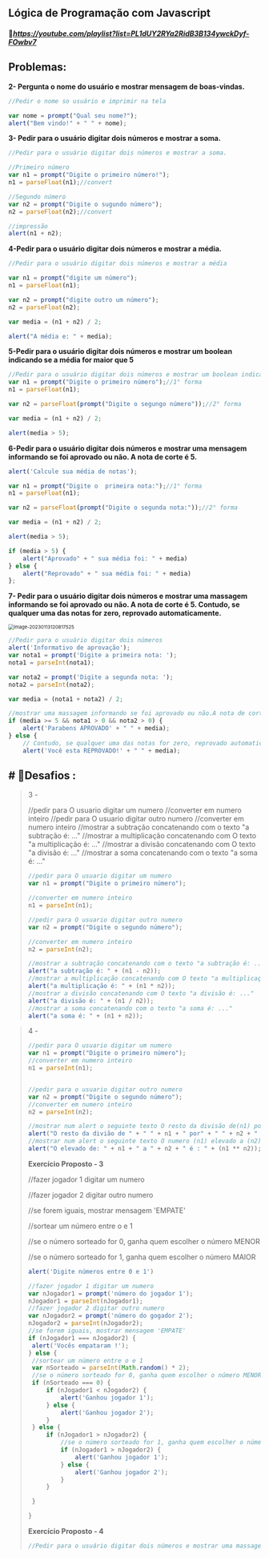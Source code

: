 ## **Lógica de Programação com Javascript** 

#### 🔗*https://youtube.com/playlist?list=PL1dUY2RYa2RidB3B134ywckDyf-FOwbv7*

## Problemas:

**2- Pergunta o nome do usuário e  mostrar mensagem de boas-vindas.**

```javascript
//Pedir o nome so usuário e imprimir na tela

var nome = prompt("Qual seu nome?");
alert("Bem vindo!" + " " + nome);


```

**3- Pedir para o usuário digitar dois números e mostrar a soma.**

```javascript
//Pedir para o usuário digitar dois números e mostrar a soma.

//Primeiro número
var n1 = prompt("Digite o primeiro número!");
n1 = parseFloat(n1);//convert

//Segundo número
var n2 = prompt("Digite o sugundo número");
n2 = parseFloat(n2);//convert

//impressão
alert(n1 + n2);
```

**4-Pedir para o usuário digitar dois números e mostrar a média.**

```javascript
//Pedir para o usuário digitar dois números e mostrar a média

var n1 = prompt("digite um número");
n1 = parseFloat(n1);

var n2 = prompt("digite outro um número");
n2 = parseFloat(n2);

var media = (n1 + n2) / 2;

alert("A média e: " + media);
```



**5-Pedir para o usuário digitar dois números e mostrar um boolean indicando se a média for maior que 5**

```javascript
//Pedir para o usuário digitar dois números e mostrar um boolean indicando se a média for maior que 5
var n1 = prompt("Digite o primeiro número");//1° forma
n1 = parseFloat(n1);

var n2 = parseFloat(prompt("Digite o segungo número"));//2° forma

var media = (n1 + n2) / 2;

alert(media > 5);
```

**6-Pedir para o usuário digitar dois números e mostrar uma mensagem informando se foi aprovado ou não. A nota de corte é 5.**

```javascript
alert('Calcule sua média de notas');

var n1 = prompt("Digite o  primeira nota:");//1° forma
n1 = parseFloat(n1);

var n2 = parseFloat(prompt("Digite o segunda nota:"));//2° forma

var media = (n1 + n2) / 2;

alert(media > 5);

if (media > 5) {
    alert("Aprovado" + " sua média foi: " + media)
} else {
    alert("Reprovado" + " sua média foi: " + media)
};
```

**7- Pedir para o usuário digitar dois números e mostrar uma massagem informando se foi aprovado ou não. A nota de corte é 5. Contudo, se qualquer uma das notas for zero, reprovado automaticamente.** 

<img src="./../../../AppData/Roaming/Typora/typora-user-images/image-20230113120817525.png" alt="image-20230113120817525" style="zoom: 67%;" />

```javascript
//Pedir para o usuário digitar dois números
alert('Informativo de aprovação');
var nota1 = prompt('Digite a primeira nota: ');
nota1 = parseInt(nota1);

var nota2 = prompt('Digite a segunda nota: ');
nota2 = parseInt(nota2);

var media = (nota1 + nota2) / 2;

//mostrar uma massagem informando se foi aprovado ou não.A nota de corte é 5
if (media >= 5 && nota1 > 0 && nota2 > 0) {
    alert('Parabens APROVADO' + " " + media);
} else {
    // Contudo, se qualquer uma das notas for zero, reprovado automaticamente.
    alert('Você esta REPROVADO!' + " " + media);
```



## # 📘Desafios :

> 3 -
>
> //pedir para O usuario digitar um numero
> //converter em numero inteiro
> //pedir para O usuario digitar outro numero
> //converter em numero inteiro
> //mostrar a subtração concatenando com o texto "a subtração é: ..."
> //mostrar a multiplicação concatenando com O texto "a multiplicação é:
> ..."
> //mostrar a divisão concatenando com O texto "a divisão é: ..."
> //mostrar a soma concatenando com o texto "a soma é: ..."
>
> ```javascript
> //pedir para O usuario digitar um numero
> var n1 = prompt("Digite o primeiro número");
> 
> //converter em numero inteiro
> n1 = parseInt(n1);
> 
> //pedir para O usuario digitar outro numero
> var n2 = prompt("Digite o segundo número");
> 
> //converter em numero inteiro
> n2 = parseInt(n2);
> 
> //mostrar a subtração concatenando com o texto "a subtração é: ..."
> alert("a subtração é: " + (n1 - n2));
> //mostrar a multiplicação concatenando com O texto "a multiplicação é:..."
> alert("a multiplicação é: " + (n1 * n2));
> //mostrar a divisão concatenando com O texto "a divisão é: ..."
> alert("a divisão é: " + (n1 / n2));
> //mostrar a soma concatenando com o texto "a soma é: ..."
> alert("a soma é: " + (n1 + n2));
> 
> ```
>
> 

> 4 -
>
> ```javascript
> //pedir para O usuario digitar um numero
> var n1 = prompt("Digite o primeiro número");
> //converter em numero inteiro
> n1 = parseInt(n1);
> 
> 
> //pedir para o usuario digitar outro numero
> var n2 = prompt("Digite o segundo número");
> //converter em numero inteiro
> n2 = parseInt(n2);
> 
> //mostrar num alert o seguinte texto O resto da divisão de(n1) por(n2) é: (resultado);
> alert("O resto da divião de " + " " + n1 + " por" + " " + n2 + " é : " + (n1 % n2));
> //mostrar num alert o seguinte texto O numero (n1) elevado a (n2) é:(resultado);
> alert("O elevado de: " + n1 + " a " + n2 + " é : " + (n1 ** n2));
> 
> 
> ```
>
> **Exercício Proposto - 3**
>
> //fazer jogador 1 digitar um numero
>
> //fazer jogador 2 digitar outro numero
>
> //se forem iguais, mostrar mensagem 'EMPATE'
>
> //sortear um número entre o e 1
>
> //se o número sorteado for 0, ganha quem escolher o número MENOR
>
> //se o número sorteado for 1, ganha quem escolher o número MAIOR 
>
> ```javascript
> alert('Digite números entre 0 e 1')
> 
> //fazer jogador 1 digitar um numero
> var nJogador1 = prompt('número do jogador 1');
> nJogador1 = parseInt(nJogador1);
> //fazer jogador 2 digitar outro numero
> var nJogador2 = prompt('número do gogador 2');
> nJogador2 = parseInt(nJogador2);
> //se forem iguais, mostrar mensagem 'EMPATE'
> if (nJogador1 === nJogador2) {
>  alert('Vocês empataram !');
> } else {
>  //sortear um número entre o e 1
>  var nSorteado = parseInt(Math.random() * 2);
>  //se o número sorteado for 0, ganha quem escolher o número MENOR
>  if (nSorteado === 0) {
>      if (nJogador1 < nJogador2) {
>          alert('Ganhou jogador 1');
>      } else {
>          alert('Ganhou jogador 2');
>      }
>  } else {
>      if (nJogador1 > nJogador2) {
>          //se o número sorteado for 1, ganha quem escolher o número MAIOR 
>          if (nJogador1 > nJogador2) {
>              alert('Ganhou jogador 1');
>          } else {
>              alert('Ganhou jogador 2');
>          }
>      }
> 
>  }
> 
> }	
> ```
>
> 
>
> **Exercício Proposto - 4**
>
> ```javascript
> //Pedir para o usuário digitar dois números e mostrar uma massagem informando se foi aprovado ou não. A nota de corte é 5. Contudo, se qualquer uma das notas for zero, reprovado automaticamente.Usando OU <||>
> 
> ```
>
> 





